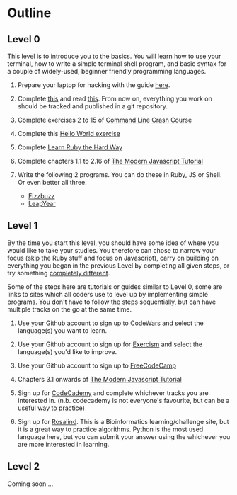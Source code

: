 # Outline

## Level 0
This level is to introduce you to the basics. You will learn how to use your
terminal, how to write a simple terminal shell program, and basic syntax for a
couple of widely-used, beginner friendly programming languages.

1. Prepare your laptop for hacking with the guide [here](https://github.com/fouralarmfire/square-one/blob/master/machine-setup.md#mac-osx-setup).

1. Complete [this](https://try.github.io/) and read [this](https://git-scm.com/docs/gittutorial). From now on, everything you work on should be tracked and published in a git repository.

1. Complete exercises 2 to 15 of [Command Line Crash Course](https://learnpythonthehardway.org/python3/appendixa.html)

1. Complete this [Hello World exercise](https://github.com/fouralarmfire/shell-tutorial/blob/master/osx_and_linux/exercises/hello_world.md#hello-world)

1. Complete [Learn Ruby the Hard Way](https://learnrubythehardway.org/book/)

1. Complete chapters 1.1 to 2.16 of [The Modern Javascript Tutorial](https://javascript.info/)

1. Write the following 2 programs. You can do these in Ruby, JS or Shell. Or
even better all three.
	- [Fizzbuzz](https://github.com/fouralarmfire/shell-tutorial/blob/master/osx_and_linux/exercises/fizzbuzz.md#fizzbuzz)
	- [LeapYear](https://github.com/fouralarmfire/shell-tutorial/blob/master/osx_and_linux/exercises/leap_year.md#leap-year)


## Level 1
By the time you start this level, you should have some idea of where you would
like to take your studies. You therefore can chose to narrow your focus (skip
the Ruby stuff and focus on Javascript), carry on building on everything you
began in the previous Level by completing all given steps, or try something
[completely different](https://tour.golang.org/welcome/1).

Some of the steps here are tutorials or guides similar to Level 0, some are
links to sites which all coders use to level up by implementing simple programs.
You don't have to follow the steps sequentially, but can have multiple tracks
on the go at the same time.

1. Use your Github account to sign up to [CodeWars](https://www.codewars.com/) and select
the language(s) you want to learn.

1. Use your Github account to sign up for [Exercism](http://exercism.io/) and select
the language(s) you'd like to improve.

1. Use your Github account to sign up to [FreeCodeCamp](https://www.freecodecamp.org/)

1. Chapters 3.1 onwards of [The Modern Javascript Tutorial](https://javascript.info/)

1. Sign up for [CodeCademy](https://www.codecademy.com/) and complete whichever
tracks you are interested in. (n.b. codecademy is not everyone's favourite, but
can be a useful way to practice)

1. Sign up for [Rosalind](http://rosalind.info/problems/locations/). This is
a Bioinformatics learning/challenge site, but it is a great way to practice
algorithms. Python is the most used language here, but you can submit your answer
using the whichever you are more interested in learning.


## Level 2
Coming soon ...

